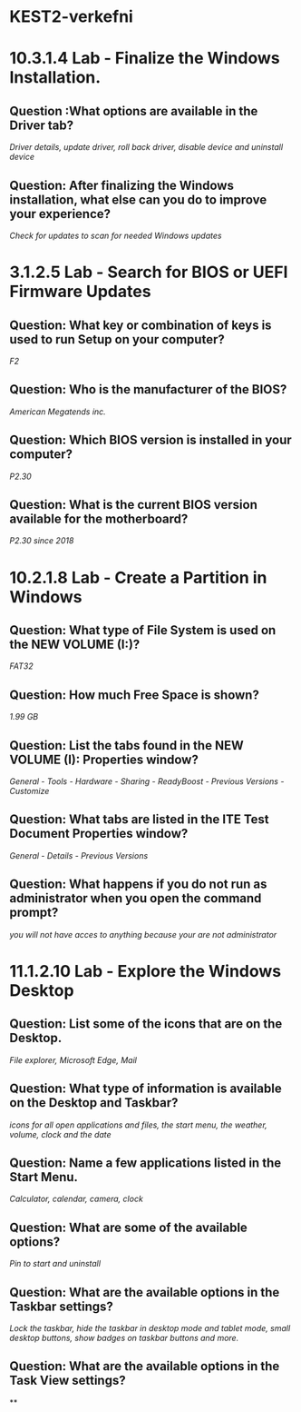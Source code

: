 # KEST2-verkefni

# 10.3.1.4 Lab - Finalize the Windows Installation.
## Question :What options are available in the Driver tab?
*Driver details, update driver, roll back driver, disable device and uninstall device*

## Question: After finalizing the Windows installation, what else can you do to improve your experience?
*Check for updates to scan for needed Windows updates*

# 3.1.2.5 Lab - Search for BIOS or UEFI Firmware Updates
## Question: What key or combination of keys is used to run Setup on your computer?
*F2*

## Question: Who is the manufacturer of the BIOS?
*American Megatends inc.*

## Question: Which BIOS version is installed in your computer?
*P2.30*


## Question: What is the current BIOS version available for the motherboard?
*P2.30 since 2018*

# 10.2.1.8 Lab - Create a Partition in Windows

## Question: What type of File System is used on the NEW VOLUME (I:)?
*FAT32*

## Question: How much Free Space is shown?
*1.99 GB*

## Question: List the tabs found in the NEW VOLUME (I): Properties window?
*General - Tools - Hardware - Sharing - ReadyBoost - Previous Versions - Customize*

## Question: What tabs are listed in the ITE Test Document Properties window?
*General - Details - Previous Versions*

## Question: What happens if you do not run as administrator when you open the command prompt?
*you will not have acces to anything because your are not administrator*

# 11.1.2.10 Lab - Explore the Windows Desktop

## Question: List some of the icons that are on the Desktop.
*File explorer, Microsoft Edge, Mail*


## Question: What type of information is available on the Desktop and Taskbar?
*icons for all open applications and files, the start menu, the weather, volume, clock and the date*

## Question: Name a few applications listed in the Start Menu.
*Calculator, calendar, camera, clock*

## Question: What are some of the available options?
*Pin to start and uninstall*

## Question: What are the available options in the Taskbar settings?
*Lock the taskbar, hide the taskbar in desktop mode and tablet mode, small desktop buttons, show badges on taskbar buttons and more.*

## Question: What are the available options in the Task View settings?
**


